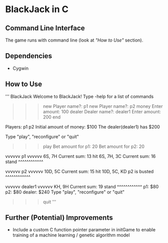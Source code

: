 # BlackJack in C

## Command Line Interface
The game runs with command line (look at _"How to Use"_ section).

## Dependencies
* Cygwin

## How to Use
'''
BlackJack
Welcome to BlackJack! Type -help for a list of commands
>>> new
Player name?: p1
>>> new
Player name?: p2
>>> money
Enter amount: 100
>>> dealer
Dealer name?: dealer1
Enter amount: 200
end

Players: p1 p2
Initial amount of money: $100
The dealer(dealer1) has $200

Type "play", "reconfigure" or "quit"
>>> play
Bet amount for p1: 20
Bet amount for p2: 20

vvvvvv p1 vvvvvv
6S, 7H
Current sum: 13
hit
6S, 7H, 3C
Current sum: 16
stand
^^^^^^^^^^^^

vvvvvv p2 vvvvvv
10D, 5C
Current sum: 15
hit
10D, 5C, KD
p2 is busted
^^^^^^^^^^^^

vvvvvv dealer1 vvvvvv
KH, 9H
Current sum: 19
stand
^^^^^^^^^^^^
p1: $80
p2: $80
dealer: $240
Type "play", "reconfigure" or "quit"
>>> quit
'''


## Further (Potential) Improvements
* Include a custom C function pointer parameter in initGame to enable training of a machine learning / genetic algorithm model
